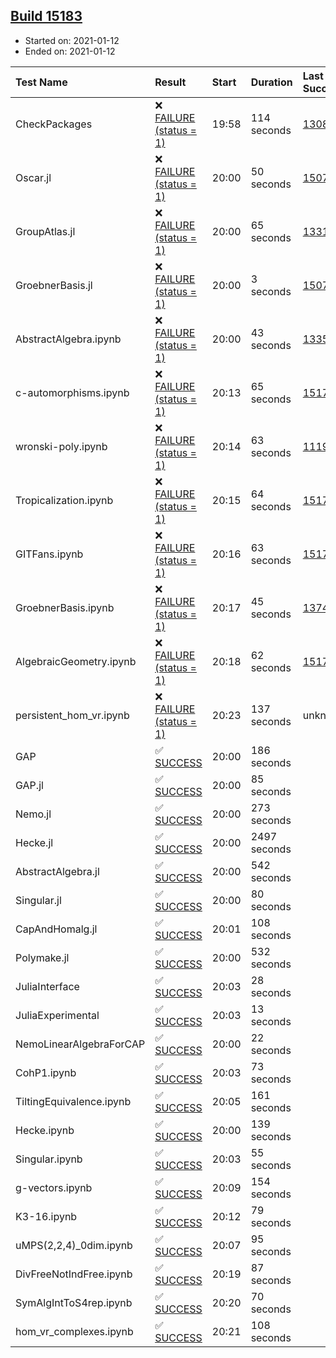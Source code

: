 ## [Build 15183](https://oscarci.mathematik.uni-kl.de/job/oscar/15183/)

* Started on: 2021-01-12
* Ended on: 2021-01-12

| Test Name    | Result | Start | Duration | Last Success | First Failure |
|:-------------|:-------|:------|:---------|:-------------|:--------------|
| CheckPackages | ❌ [FAILURE (status = 1)](https://oscarci.mathematik.uni-kl.de/job/oscar/15183/artifact/logs/build-15183/CheckPackages.log) | 19:58 | 114 seconds | [13085](https://oscarci.mathematik.uni-kl.de/job/oscar/13085/) | [13086](https://oscarci.mathematik.uni-kl.de/job/oscar/13086/) |
| Oscar.jl | ❌ [FAILURE (status = 1)](https://oscarci.mathematik.uni-kl.de/job/oscar/15183/artifact/logs/build-15183/Oscar.jl.log) | 20:00 | 50 seconds | [15079](https://oscarci.mathematik.uni-kl.de/job/oscar/15079/) | [15080](https://oscarci.mathematik.uni-kl.de/job/oscar/15080/) |
| GroupAtlas.jl | ❌ [FAILURE (status = 1)](https://oscarci.mathematik.uni-kl.de/job/oscar/15183/artifact/logs/build-15183/GroupAtlas.jl.log) | 20:00 | 65 seconds | [13311](https://oscarci.mathematik.uni-kl.de/job/oscar/13311/) | [13312](https://oscarci.mathematik.uni-kl.de/job/oscar/13312/) |
| GroebnerBasis.jl | ❌ [FAILURE (status = 1)](https://oscarci.mathematik.uni-kl.de/job/oscar/15183/artifact/logs/build-15183/GroebnerBasis.jl.log) | 20:00 | 3 seconds | [15079](https://oscarci.mathematik.uni-kl.de/job/oscar/15079/) | [15080](https://oscarci.mathematik.uni-kl.de/job/oscar/15080/) |
| AbstractAlgebra.ipynb | ❌ [FAILURE (status = 1)](https://oscarci.mathematik.uni-kl.de/job/oscar/15183/artifact/logs/build-15183/AbstractAlgebra.ipynb.log) | 20:00 | 43 seconds | [13355](https://oscarci.mathematik.uni-kl.de/job/oscar/13355/) | [13356](https://oscarci.mathematik.uni-kl.de/job/oscar/13356/) |
| c-automorphisms.ipynb | ❌ [FAILURE (status = 1)](https://oscarci.mathematik.uni-kl.de/job/oscar/15183/artifact/logs/build-15183/c-automorphisms.ipynb.log) | 20:13 | 65 seconds | [15177](https://oscarci.mathematik.uni-kl.de/job/oscar/15177/) | [15180](https://oscarci.mathematik.uni-kl.de/job/oscar/15180/) |
| wronski-poly.ipynb | ❌ [FAILURE (status = 1)](https://oscarci.mathematik.uni-kl.de/job/oscar/15183/artifact/logs/build-15183/wronski-poly.ipynb.log) | 20:14 | 63 seconds | [11192](https://oscarci.mathematik.uni-kl.de/job/oscar/11192/) | [11193](https://oscarci.mathematik.uni-kl.de/job/oscar/11193/) |
| Tropicalization.ipynb | ❌ [FAILURE (status = 1)](https://oscarci.mathematik.uni-kl.de/job/oscar/15183/artifact/logs/build-15183/Tropicalization.ipynb.log) | 20:15 | 64 seconds | [15176](https://oscarci.mathematik.uni-kl.de/job/oscar/15176/) | [15177](https://oscarci.mathematik.uni-kl.de/job/oscar/15177/) |
| GITFans.ipynb | ❌ [FAILURE (status = 1)](https://oscarci.mathematik.uni-kl.de/job/oscar/15183/artifact/logs/build-15183/GITFans.ipynb.log) | 20:16 | 63 seconds | [15177](https://oscarci.mathematik.uni-kl.de/job/oscar/15177/) | [15180](https://oscarci.mathematik.uni-kl.de/job/oscar/15180/) |
| GroebnerBasis.ipynb | ❌ [FAILURE (status = 1)](https://oscarci.mathematik.uni-kl.de/job/oscar/15183/artifact/logs/build-15183/GroebnerBasis.ipynb.log) | 20:17 | 45 seconds | [13748](https://oscarci.mathematik.uni-kl.de/job/oscar/13748/) | [13749](https://oscarci.mathematik.uni-kl.de/job/oscar/13749/) |
| AlgebraicGeometry.ipynb | ❌ [FAILURE (status = 1)](https://oscarci.mathematik.uni-kl.de/job/oscar/15183/artifact/logs/build-15183/AlgebraicGeometry.ipynb.log) | 20:18 | 62 seconds | [15177](https://oscarci.mathematik.uni-kl.de/job/oscar/15177/) | [15180](https://oscarci.mathematik.uni-kl.de/job/oscar/15180/) |
| persistent_hom_vr.ipynb | ❌ [FAILURE (status = 1)](https://oscarci.mathematik.uni-kl.de/job/oscar/15183/artifact/logs/build-15183/persistent_hom_vr.ipynb.log) | 20:23 | 137 seconds | unknown | unknown |
| GAP | ✅ [SUCCESS](https://oscarci.mathematik.uni-kl.de/job/oscar/15183/artifact/logs/build-15183/GAP.log) | 20:00 | 186 seconds |  |  |
| GAP.jl | ✅ [SUCCESS](https://oscarci.mathematik.uni-kl.de/job/oscar/15183/artifact/logs/build-15183/GAP.jl.log) | 20:00 | 85 seconds |  |  |
| Nemo.jl | ✅ [SUCCESS](https://oscarci.mathematik.uni-kl.de/job/oscar/15183/artifact/logs/build-15183/Nemo.jl.log) | 20:00 | 273 seconds |  |  |
| Hecke.jl | ✅ [SUCCESS](https://oscarci.mathematik.uni-kl.de/job/oscar/15183/artifact/logs/build-15183/Hecke.jl.log) | 20:00 | 2497 seconds |  |  |
| AbstractAlgebra.jl | ✅ [SUCCESS](https://oscarci.mathematik.uni-kl.de/job/oscar/15183/artifact/logs/build-15183/AbstractAlgebra.jl.log) | 20:00 | 542 seconds |  |  |
| Singular.jl | ✅ [SUCCESS](https://oscarci.mathematik.uni-kl.de/job/oscar/15183/artifact/logs/build-15183/Singular.jl.log) | 20:00 | 80 seconds |  |  |
| CapAndHomalg.jl | ✅ [SUCCESS](https://oscarci.mathematik.uni-kl.de/job/oscar/15183/artifact/logs/build-15183/CapAndHomalg.jl.log) | 20:01 | 108 seconds |  |  |
| Polymake.jl | ✅ [SUCCESS](https://oscarci.mathematik.uni-kl.de/job/oscar/15183/artifact/logs/build-15183/Polymake.jl.log) | 20:00 | 532 seconds |  |  |
| JuliaInterface | ✅ [SUCCESS](https://oscarci.mathematik.uni-kl.de/job/oscar/15183/artifact/logs/build-15183/JuliaInterface.log) | 20:03 | 28 seconds |  |  |
| JuliaExperimental | ✅ [SUCCESS](https://oscarci.mathematik.uni-kl.de/job/oscar/15183/artifact/logs/build-15183/JuliaExperimental.log) | 20:03 | 13 seconds |  |  |
| NemoLinearAlgebraForCAP | ✅ [SUCCESS](https://oscarci.mathematik.uni-kl.de/job/oscar/15183/artifact/logs/build-15183/NemoLinearAlgebraForCAP.log) | 20:00 | 22 seconds |  |  |
| CohP1.ipynb | ✅ [SUCCESS](https://oscarci.mathematik.uni-kl.de/job/oscar/15183/artifact/logs/build-15183/CohP1.ipynb.log) | 20:03 | 73 seconds |  |  |
| TiltingEquivalence.ipynb | ✅ [SUCCESS](https://oscarci.mathematik.uni-kl.de/job/oscar/15183/artifact/logs/build-15183/TiltingEquivalence.ipynb.log) | 20:05 | 161 seconds |  |  |
| Hecke.ipynb | ✅ [SUCCESS](https://oscarci.mathematik.uni-kl.de/job/oscar/15183/artifact/logs/build-15183/Hecke.ipynb.log) | 20:00 | 139 seconds |  |  |
| Singular.ipynb | ✅ [SUCCESS](https://oscarci.mathematik.uni-kl.de/job/oscar/15183/artifact/logs/build-15183/Singular.ipynb.log) | 20:03 | 55 seconds |  |  |
| g-vectors.ipynb | ✅ [SUCCESS](https://oscarci.mathematik.uni-kl.de/job/oscar/15183/artifact/logs/build-15183/g-vectors.ipynb.log) | 20:09 | 154 seconds |  |  |
| K3-16.ipynb | ✅ [SUCCESS](https://oscarci.mathematik.uni-kl.de/job/oscar/15183/artifact/logs/build-15183/K3-16.ipynb.log) | 20:12 | 79 seconds |  |  |
| uMPS(2,2,4)_0dim.ipynb | ✅ [SUCCESS](https://oscarci.mathematik.uni-kl.de/job/oscar/15183/artifact/logs/build-15183/uMPS-2-2-4-_0dim.ipynb.log) | 20:07 | 95 seconds |  |  |
| DivFreeNotIndFree.ipynb | ✅ [SUCCESS](https://oscarci.mathematik.uni-kl.de/job/oscar/15183/artifact/logs/build-15183/DivFreeNotIndFree.ipynb.log) | 20:19 | 87 seconds |  |  |
| SymAlgIntToS4rep.ipynb | ✅ [SUCCESS](https://oscarci.mathematik.uni-kl.de/job/oscar/15183/artifact/logs/build-15183/SymAlgIntToS4rep.ipynb.log) | 20:20 | 70 seconds |  |  |
| hom_vr_complexes.ipynb | ✅ [SUCCESS](https://oscarci.mathematik.uni-kl.de/job/oscar/15183/artifact/logs/build-15183/hom_vr_complexes.ipynb.log) | 20:21 | 108 seconds |  |  |

